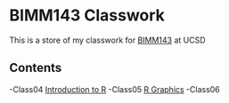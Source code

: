 # BIMM143 Classwork

This is a store of my classwork for [BIMM143](https://bioboot.github.io/bimm143_W19/) at UCSD

## Contents
-Class04 [Introduction to R]()
-Class05 [R Graphics](https://github.com/nluevit/bimm143/blob/master/class5/class5.Rmd) 
-Class06 
